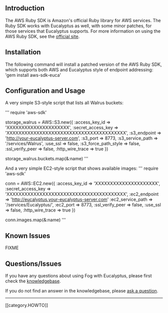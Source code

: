 ## Introduction

The AWS Ruby SDK is Amazon's official Ruby library for AWS services. The Ruby SDK works with Eucalyptus as well, with some minor patches, for those services that Eucalyptus supports.  For more information on using the AWS Ruby SDK, see the [official site](http://aws.amazon.com/sdkforruby/).

## Installation

The following command will install a patched version of the AWS Ruby SDK, which supports both AWS and Eucalyptus style of endpoint addressing: 'gem install aws-sdk-euca'

## Configuration and Usage

A very simple S3-style script that lists all Walrus buckets:

'''
require 'aws-sdk'
 
storage_walrus = AWS::S3.new({
	:access_key_id => 'XXXXXXXXXXXXXXXXXXXXX',
	:secret_access_key => 'XXXXXXXXXXXXXXXXXXXXXXXXXXXXXXXXXXXXXXXX',
	:s3_endpoint => 'http://your-eucalyptus-server.com',
	:s3_port => 8773,
	:s3_service_path => '/services/Walrus',
	:use_ssl => false,
	:s3_force_path_style => false,
	:ssl_verify_peer => false,
	:http_wire_trace => true
})
 
storage_walrus.buckets.map(&:name)
'''

And a very simple EC2-style script that shows available images:
'''
require 'aws-sdk'
 
conn = AWS::EC2.new({
	:access_key_id => 'XXXXXXXXXXXXXXXXXXXXX',
	:secret_access_key => 'XXXXXXXXXXXXXXXXXXXXXXXXXXXXXXXXXXXXXXXX',
	:ec2_endpoint => 'http://eucalyptus.your-eucalyptus-server.com'
        :ec2_service_path => '/services/Eucalyptus/',
        :ec2_port => 8773,
        :ssl_verify_peer => false,
        :use_ssl => false,
        :http_wire_trace => true
})

conn.images.map(&:name)
'''

## Known Issues

FIXME

## Questions/Issues

If you have any questions about using Fog with Eucalyptus, please first check the [knowledgebase](https://engage.eucalyptus.com/customer/portal/articles/search?q=Ruby).  

If you do not find an answer in the knowledgebase, please [ask a question](https://engage.eucalyptus.com/customer/portal/questions/new?q=Ruby).

***
[[category.HOWTO]]